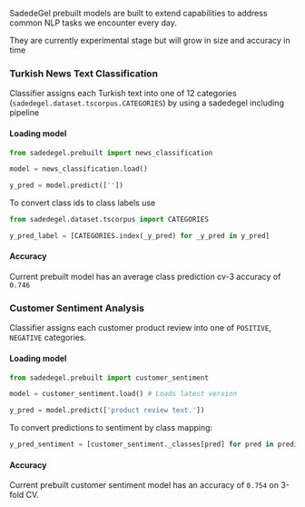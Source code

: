 SadedeGel prebuilt models are built to extend capabilities to address common NLP tasks we encounter every day.

They are currently experimental stage but will grow in size and accuracy in time

### Turkish News Text Classification

Classifier assigns each Turkish text into one of 12 categories (`sadedegel.dataset.tscorpus.CATEGORIES`)
by using a sadedegel including pipeline

#### Loading model

```python
from sadedegel.prebuilt import news_classification

model = news_classification.load()

y_pred = model.predict([''])
```

To convert class ids to class labels use

```python
from sadedegel.dataset.tscorpus import CATEGORIES

y_pred_label = [CATEGORIES.index(_y_pred) for _y_pred in y_pred]
```

#### Accuracy

Current prebuilt model has an average class prediction cv-3 accuracy of `0.746` 

### Customer Sentiment Analysis

Classifier assigns each customer product review into one of `POSITIVE`, `NEGATIVE` categories.

#### Loading model
```python
from sadedegel.prebuilt import customer_sentiment

model = customer_sentiment.load() # Loads latest version

y_pred = model.predict(['product review text.'])
```

To convert predictions to sentiment by class mapping:

```python
y_pred_sentiment = [customer_sentiment._classes[pred] for pred in predictions]

```

#### Accuracy

Current prebuilt customer sentiment model has an accuracy of `0.754` on 3-fold CV.